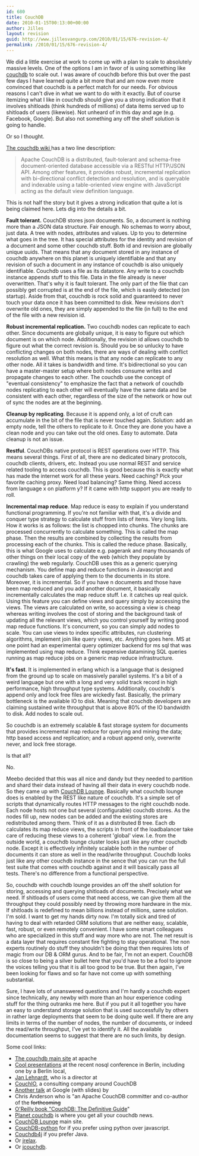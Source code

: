 ```yaml
---
id: 680
title: CouchDB
date: 2010-01-15T00:13:00+00:00
author: Jilles
layout: revision
guid: http://www.jillesvangurp.com/2010/01/15/676-revision-4/
permalink: /2010/01/15/676-revision-4/
---
```

We did a little exercise at work to come up with a plan to scale to absolutely massive levels. One of the options I am in favor of is using something like <a href="http://couchdb.apache.org/">couchdb</a> to scale out. I was aware of couchdb before this but over the past few days I have learned quite a bit more that and am now even more convinced that couchdb is a perfect match for our needs. For obvious reasons I can't dive in what we want to do with it exactly. But of course itemizing what I like in couchdb should give you a strong indication that it involves shitloads (think hundreds of millions) of data items served up to shitloads of users (likewise). Not unheard of in this day and age (e.g. Facebook, Google). But also not something any off the shelf solution is going to handle.

Or so I thought.

<a href="http://wiki.apache.org/couchdb/">The couchdb wiki </a>has a two line description:

<blockquote>Apache CouchDB is a distributed, fault-tolerant and schema-free document-oriented database accessible via a RESTful HTTP/JSON API. Among other features, it provides robust, incremental replication with bi-directional conflict detection and resolution, and is queryable and indexable using a table-oriented view engine with JavaScript acting as the default view definition language.</blockquote>

This is not half the story but it gives a strong indication that quite a lot is being claimed here. Lets dig into the details a bit.

<strong>Fault tolerant.</strong> CouchDB stores json documents. So, a document is nothing more than a JSON data structure. Fair enough. No schemas to worry about, just data. A tree with nodes, attributes and values. Up to you to determine what goes in the tree. It has special attributes for the identity and revision of a document and some other couchdb stuff. Both id and revision are globally unique uuids. That means that any document stored in any instance of couchdb anywhere on this planet is uniquely identifiable and that any revision of such a document in any instance of couchdb is also uniquely identifiable. Couchdb uses a file as its datastore. Any write to a couchdb instance appends stuff to this file. Data in the file already is never overwritten. That's why it is fault tolerant. The only part of the file that can possibly get corrupted is at the end of the file, which is easily detected (on startup). Aside from that, couchdb is rock solid and guaranteed to never touch your data once it has been committed to disk. New revisions don't overwrite old ones, they are simply appended to the file (in full) to the end of the file with a new revision id.

<strong>Robust incremental replication.</strong> Two couchdb nodes can replicate to each other. Since documents are globally unique, it is easy to figure out which document is on which node. Additionally, the revision id allows couchdb to figure out what the correct revision is. Should you be so unlucky to have conflicting changes on both nodes, there are ways of dealing with conflict resolution as well. What this means is that any node can replicate to any other node. All it takes is bandwidth and time. It's bidirectional so you can have a master-master setup where both nodes consume writes and propagate changes to each other. The couchdb use the concept of "eventual consistency" to emphasize the fact that a network of couchdb nodes replicating to each other will eventually have the same data and be consistent with each other, regardless of the size of the network or how out of sync the nodes are at the beginning.

<strong>Cleanup by replicating</strong>. Because it is append only, a lot of cruft can accumulate in the bit of the file that is never touched again. Solution: add an empty node, tell the others to replicate to it. Once they are done you have a clean node and you can take out the old ones. Easy to automate. Data cleanup is not an issue.

<strong>Restful</strong>. CouchDBs native protocol is REST operations over HTTP. This means several things. First of all, there are no dedicated binary protocols, couchdb clients, drivers, etc. Instead you use normal REST and service related tooling to access couchdb. This is good because this is exactly what has made the internet work for all these years. Need caching? Pick your favorite caching proxy. Need load balancing? Same thing. Need access from language x on platform y? If it came with http support you are ready to roll.

<strong>Incremental map reduce</strong>. Map reduce is easy to explain if you understand functional programming. If you're not familiar with that, it's a divide and conquer type strategy to calculate stuff from lists of items. Very long lists.  How it works is as follows: the list is chopped into chunks. The chunks are processed concurrently to calculate something. This is called the map phase. Then the results are combined by collecting the results from processing each of the chunks. This is called the reduce phase. Basically, this is what Google uses to calculate e.g. pagerank and many thousands of other things on their local copy of the web (which they populate by crawling) the web regularly. CouchDB uses this as a generic querying mechanism. You define map and reduce functions in Javascript and couchdb takes care of applying them to the documents in its store. Moreover, it is incremental. So if you have n documents and those have been map reduced and you add another document, it basically incrementally calculates the map reduce stuff. I.e. it catches up real quick. Using this feature you can define views and query simply by accessing the views. The views are calculated on write, so accessing a view is cheap whereas writing involves the cost of storing and the background task of updating all the relevant views, which you control yourself by writing good map reduce functions. It's concurrent, so you can simply add nodes to scale. You can use views to index specific attributes, run clustering algorithms, implement join like query views, etc. Anything goes here. MS at one point had an experimental query optimizer backend for ms sql that was implemented using map reduce. Think expensive datamining SQL queries running as map reduce jobs on a generic map reduce infrastructure.

<strong>It's fast</strong>. It is implemented in erlang which is a language that is designed from the ground up to scale on massively parallel systems. It's a bit of a weird language but one with a long and very solid track record in high performance, high throughput type systems. Additionally, couchdb's append only and lock free files are wickedly fast. Basically, the primary bottleneck is the available IO to disk. Meaning that couchdb developers are claiming sustained write throughput that is above 80% of the IO bandwidth to disk. Add nodes to scale out.

So couchdb is an extremely scalable & fast storage system for documents that provides incremental map reduce for querying and mining the data; http based access and replication; and a robust append only, overwrite never, and lock free storage.

Is that all?

No.

Meebo decided that this was all nice and dandy but they needed to partition and shard their data instead of having all their data in every couchdb node. So they came up with <a href="http://tilgovi.github.com/couchdb-lounge/">CouchDB Lounge</a>. Basically what couchdb lounge does is enabled by the REST like nature of couchdb. It's a simple set of scripts that dynamically routes HTTP messages to the right couchdb node. Each node hosts not one but several (configurable) couchdb stores. As the nodes fill up, new nodes can be added and the existing stores are redistributed among them. Think of it as a distributed B tree. Each db calculates its map reduce views, the scripts in front of the loadbalancer take care of reducing these views to a coherent 'global' view. I.e. from the outside world, a couchdb lounge cluster looks just like any other couchdb node. Except it is effectively infinitely scalable both in the number of documents it can store as well in the read/write throughput. Couchdb looks just like any other couchdb instance in the sence that you can run the full test suite that comes with couchdb against and it will basically pass all tests. There's no difference from a functional perspective.

So, couchdb with couchdb lounge provides an off the shelf solution for storing, accessing and querying shitloads of documents. Precisely what we need. If shitloads of users come that need access, we can give them all the throughput they could possibly need by throwing more hardware in the mix. If shitloads is redefined to mean billions instead of millions, same solution. I'm sold. I want to get my hands dirty now. I'm totally sick and tired of having to deal with retarded ORM solutions that are neither easy, scalable, fast, robust, or even remotely convenient. I have some smart colleagues who are specialized in this stuff and way more who are not. The net result is a data layer that requires constant fire fighting to stay operational. The non experts routinely do stuff they shouldn't be doing that then requires lots of magic from our DB & ORM gurus. And to be fair, I'm not an expert. CouchDB is so close to being a silver bullet here that you'd have to be a fool to ignore the voices telling you that it is all too good to be true. But then again, I've been looking for flaws and so far have not come up with something substantial.

Sure, I have lots of unanswered questions and I'm hardly a couchdb expert since technically, any newby with more than an hour experience coding stuff for the thing outranks me here. But if you put it all together you have an easy to understand storage solution that is used successfully by others in rather large deployments that seem to be doing quite well. If there are any limits in terms of the number of nodes, the number of documents, or indeed the read/write throughput, I've yet to identify it. All the available documentation seems to suggest that there are no such limits, by design.

Some cool links:
<ul>
	<li><a href="http://couchdb.apache.org/">The couchdb main site</a> at apache</li>
	<li><a href="http://jan.prima.de/plok/archives/185-NoSQL-Berlin-Debrief.html">Cool presentations</a> at the recent nosql conference in Berlin, including one by a Berlin local, </li>
	<li><a href="http://jan.prima.de/~jan/plok/">Jan Lehnardt</a>, who is a director at</li>
	<li><a href="http://couchio.com/">CouchIO</a>, a consulting company around CouchDB</li>
	<li><a href="http://jchrisa.net/drl/_design/sofa/_show/post/CouchDB-Google-Tech-Talk">Another talk</a> at Google (with slides) by</li>
	<li>Chris Anderson who is "an Apache CouchDB committer and co-author of the <del datetime="2010-01-14T22:41:25+00:00">forthcoming</del></li>
	<li><a href="http://books.couchdb.org/relax/">O'Reilly book "CouchDB: The Definitive Guide</a>"</li>
	<li><a href="http://planet.couchdb.org/">Planet couchdb</a> is where you get all your couchdb news.</li>
      	<li><a href="http://tilgovi.github.com/couchdb-lounge/">CouchDB Lounge</a> main site.</li>
	<li><a href="http://code.google.com/p/couchdb-python/">CouchDB-python</a> for if you prefer using python over javascript.</li>
        <li><a href="http://github.com/mbreese/couchdb4j">Couchdb4j</a> if you prefer Java.</li>
	<li>Or <a href="http://wiki.github.com/isterin/jrelax/">jrelax</a>.</li>
	<li>Or <a href="http://code.google.com/p/jcouchdb/">jcouchdb</a>.</li>
</ul>

